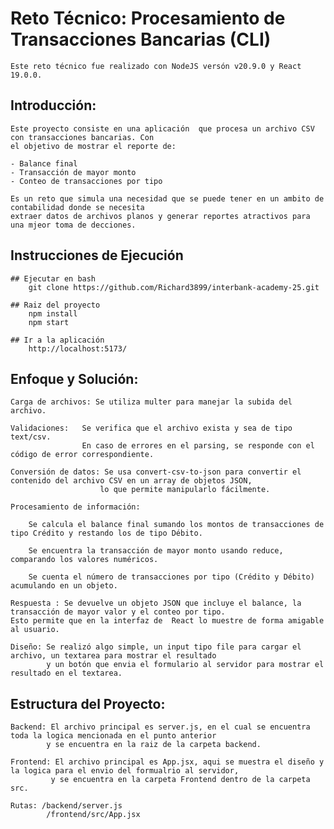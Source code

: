 # Reto Técnico: Procesamiento de Transacciones Bancarias (CLI)

    Este reto técnico fue realizado con NodeJS versón v20.9.0 y React 19.0.0.

## Introducción:

    Este proyecto consiste en una aplicación  que procesa un archivo CSV con transacciones bancarias. Con 
    el objetivo de mostrar el reporte de:

    - Balance final
    - Transacción de mayor monto
    - Conteo de transacciones por tipo

    Es un reto que simula una necesidad que se puede tener en un ambito de contabilidad donde se necesita 
    extraer datos de archivos planos y generar reportes atractivos para una mjeor toma de decciones.

## Instrucciones de Ejecución
    ## Ejecutar en bash
        git clone https://github.com/Richard3899/interbank-academy-25.git

    ## Raiz del proyecto
        npm install
        npm start

    ## Ir a la aplicación
        http://localhost:5173/

## Enfoque y Solución:

    Carga de archivos: Se utiliza multer para manejar la subida del archivo.

    Validaciones:   Se verifica que el archivo exista y sea de tipo text/csv. 
                    En caso de errores en el parsing, se responde con el código de error correspondiente.

    Conversión de datos: Se usa convert-csv-to-json para convertir el contenido del archivo CSV en un array de objetos JSON, 
                        lo que permite manipularlo fácilmente.

    Procesamiento de información:

        Se calcula el balance final sumando los montos de transacciones de tipo Crédito y restando los de tipo Débito.

        Se encuentra la transacción de mayor monto usando reduce, comparando los valores numéricos.

        Se cuenta el número de transacciones por tipo (Crédito y Débito) acumulando en un objeto.

    Respuesta : Se devuelve un objeto JSON que incluye el balance, la transacción de mayor valor y el conteo por tipo. 
    Esto permite que en la interfaz de  React lo muestre de forma amigable al usuario.

    Diseño: Se realizó algo simple, un input tipo file para cargar el archivo, un textarea para mostrar el resultado
            y un botón que envia el formulario al servidor para mostrar el resultado en el textarea.

## Estructura del Proyecto:

    Backend: El archivo principal es server.js, en el cual se encuentra toda la logica mencionada en el punto anterior 
            y se encuentra en la raiz de la carpeta backend.

    Frontend: El archivo principal es App.jsx, aqui se muestra el diseño y la logica para el envio del formualrio al servidor,
             y se encuentra en la carpeta Frontend dentro de la carpeta src.

    Rutas: /backend/server.js
            /frontend/src/App.jsx